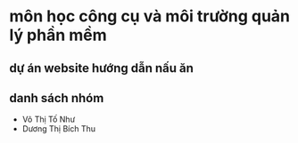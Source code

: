 # môn học công cụ và môi trường quản lý phần mềm
## dự án website hướng dẫn nấu ăn
## danh sách nhóm
+ Võ Thị Tố Như
+ Dương Thị Bích Thu